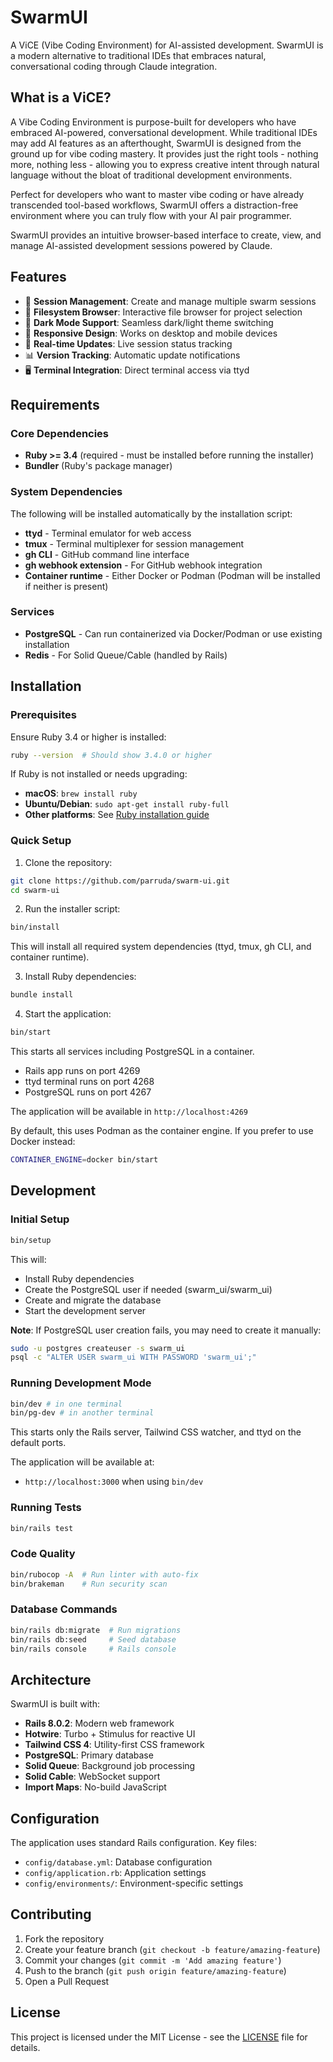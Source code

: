 # SwarmUI

A ViCE (Vibe Coding Environment) for AI-assisted development. SwarmUI is a modern alternative to traditional IDEs that embraces natural, conversational coding through Claude integration.

## What is a ViCE?

A Vibe Coding Environment is purpose-built for developers who have embraced AI-powered, conversational development. While traditional IDEs may add AI features as an afterthought, SwarmUI is designed from the ground up for vibe coding mastery. It provides just the right tools - nothing more, nothing less - allowing you to express creative intent through natural language without the bloat of traditional development environments.

Perfect for developers who want to master vibe coding or have already transcended tool-based workflows, SwarmUI offers a distraction-free environment where you can truly flow with your AI pair programmer.

SwarmUI provides an intuitive browser-based interface to create, view, and manage AI-assisted development sessions powered by Claude.

## Features

- 🚀 **Session Management**: Create and manage multiple swarm sessions
- 📁 **Filesystem Browser**: Interactive file browser for project selection
- 🎨 **Dark Mode Support**: Seamless dark/light theme switching
- 📱 **Responsive Design**: Works on desktop and mobile devices
- 🔄 **Real-time Updates**: Live session status tracking
- 📊 **Version Tracking**: Automatic update notifications
- 🖥️ **Terminal Integration**: Direct terminal access via ttyd

## Requirements

### Core Dependencies
- **Ruby >= 3.4** (required - must be installed before running the installer)
- **Bundler** (Ruby's package manager)

### System Dependencies
The following will be installed automatically by the installation script:
- **ttyd** - Terminal emulator for web access
- **tmux** - Terminal multiplexer for session management
- **gh CLI** - GitHub command line interface
- **gh webhook extension** - For GitHub webhook integration
- **Container runtime** - Either Docker or Podman (Podman will be installed if neither is present)

### Services
- **PostgreSQL** - Can run containerized via Docker/Podman or use existing installation
- **Redis** - For Solid Queue/Cable (handled by Rails)

## Installation

### Prerequisites
Ensure Ruby 3.4 or higher is installed:
```bash
ruby --version  # Should show 3.4.0 or higher
```

If Ruby is not installed or needs upgrading:
- **macOS**: `brew install ruby`
- **Ubuntu/Debian**: `sudo apt-get install ruby-full`
- **Other platforms**: See [Ruby installation guide](https://www.ruby-lang.org/en/documentation/installation/)

### Quick Setup

1. Clone the repository:
```bash
git clone https://github.com/parruda/swarm-ui.git
cd swarm-ui
```

2. Run the installer script:
```bash
bin/install
```
This will install all required system dependencies (ttyd, tmux, gh CLI, and container runtime).

3. Install Ruby dependencies:
```bash
bundle install
```

4. Start the application:

```bash
bin/start
```
This starts all services including PostgreSQL in a container.
- Rails app runs on port 4269
- ttyd terminal runs on port 4268
- PostgreSQL runs on port 4267

The application will be available in `http://localhost:4269`

By default, this uses Podman as the container engine. If you prefer to use Docker instead:
```bash
CONTAINER_ENGINE=docker bin/start
```

## Development

### Initial Setup
```bash
bin/setup
```
This will:
- Install Ruby dependencies
- Create the PostgreSQL user if needed (swarm_ui/swarm_ui)
- Create and migrate the database
- Start the development server

**Note**: If PostgreSQL user creation fails, you may need to create it manually:
```bash
sudo -u postgres createuser -s swarm_ui
psql -c "ALTER USER swarm_ui WITH PASSWORD 'swarm_ui';"
```

### Running Development Mode
```bash
bin/dev # in one terminal
bin/pg-dev # in another terminal
```
This starts only the Rails server, Tailwind CSS watcher, and ttyd on the default ports.

The application will be available at:
- `http://localhost:3000` when using `bin/dev`


### Running Tests

```bash
bin/rails test
```

### Code Quality

```bash
bin/rubocop -A  # Run linter with auto-fix
bin/brakeman    # Run security scan
```

### Database Commands

```bash
bin/rails db:migrate  # Run migrations
bin/rails db:seed     # Seed database
bin/rails console     # Rails console
```

## Architecture

SwarmUI is built with:

- **Rails 8.0.2**: Modern web framework
- **Hotwire**: Turbo + Stimulus for reactive UI
- **Tailwind CSS 4**: Utility-first CSS framework
- **PostgreSQL**: Primary database
- **Solid Queue**: Background job processing
- **Solid Cable**: WebSocket support
- **Import Maps**: No-build JavaScript

## Configuration

The application uses standard Rails configuration. Key files:

- `config/database.yml`: Database configuration
- `config/application.rb`: Application settings
- `config/environments/`: Environment-specific settings

## Contributing

1. Fork the repository
2. Create your feature branch (`git checkout -b feature/amazing-feature`)
3. Commit your changes (`git commit -m 'Add amazing feature'`)
4. Push to the branch (`git push origin feature/amazing-feature`)
5. Open a Pull Request

## License

This project is licensed under the MIT License - see the [LICENSE](LICENSE) file for details.
